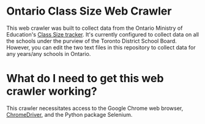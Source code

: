 # Ontario Class Size Web Crawler
This web crawler was built to collect data from the Ontario Ministry of Education's <a href="https://www.app.edu.gov.on.ca/eng/cst/searchSchool.asp">Class Size tracker<a>. It's currently configured to collect data on all the schools under the purview of the Toronto District School Board. However, you can edit the two text files in this repository to collect data for any years/any schools in Ontario.
  
# What do I need to get this web crawler working?
This crawler necessitates access to the Google Chrome web browser, <a href="https://chromedriver.chromium.org/">ChromeDriver<a>, and the Python package Selenium. 
 
